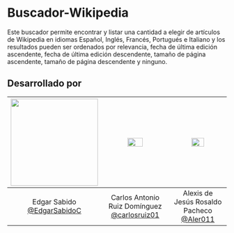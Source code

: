 # Buscador-Wikipedia

Este buscador permite encontrar y listar una cantidad a elegir de artículos de Wikipedia en idiomas Español, Inglés, Francés, Portugués e Italiano y los resultados pueden ser ordenados por relevancia, fecha de última edición ascendente, fecha de última edición descendente, tamaño de página ascendente, tamaño de página descendente y ninguno.


## Desarrollado por
|<img src="https://user-images.githubusercontent.com/63131135/187323526-d2dd4d8a-9cd3-4a32-b16b-01e288c74376.png" width=200px>|<img src="https://user-images.githubusercontent.com/63131135/187340633-37b926af-1ae0-4952-a70f-a367a8cb38e9.png" width=50% height=40%>|<img src="https://user-images.githubusercontent.com/63131135/187341102-5aff4f27-b304-4b0e-bf68-e7d752770084.png" width=50% height=20%>|
|:---:|:---:|:---:|
|Edgar Sabido <br> [@EdgarSabidoC](https://github.com/EdgarSabidoC)|Carlos Antonio Ruiz Domínguez<br> [@carlosruiz01](https://github.com/carlosruiz01)|Alexis de Jesús Rosaldo Pacheco<br> [@Aler011](https://github.com/Aler011)|
